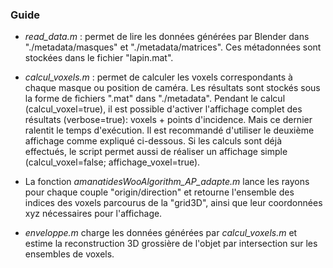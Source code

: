 ### 
### Guide
- _read_data.m_ : permet de lire les données générées par Blender dans "./metadata/masques" et "./metadata/matrices". Ces métadonnées sont stockées dans le fichier "lapin.mat".

- _calcul_voxels.m_ : permet de calculer les voxels correspondants à chaque masque ou position de caméra. Les résultats sont stockés sous la forme de fichiers ".mat" dans "./metadata".
Pendant le calcul (calcul_voxel=true), il est possible d'activer l'affichage complet des résultats (verbose=true): voxels + points d'incidence. Mais ce dernier ralentit le temps d'exécution. Il est recommandé d'utiliser le deuxième affichage comme expliqué ci-dessous.
Si les calculs sont déjà effectués, le script permet aussi de réaliser un affichage simple (calcul_voxel=false; affichage_voxel=true).

- La fonction _amanatidesWooAlgorithm_AP_adapte.m_ lance les rayons pour chaque couple "origin/direction" et retourne l'ensemble des indices des voxels parcourus de la "grid3D", ainsi que leur coordonnées xyz nécessaires pour l'affichage.

- _enveloppe.m_ charge les données générées par _calcul_voxels.m_ et estime la reconstruction 3D grossière de l'objet par intersection sur les ensembles de voxels.
